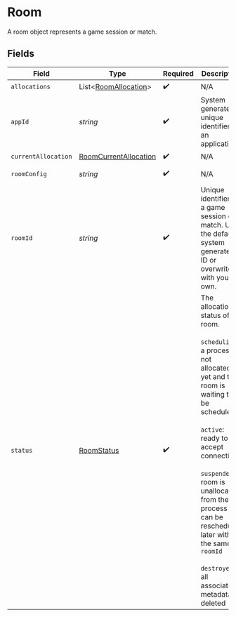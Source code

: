 # Room

A room object represents a game session or match.


## Fields

| Field                                                                                                                                                                                                                                                                                                                 | Type                                                                                                                                                                                                                                                                                                                  | Required                                                                                                                                                                                                                                                                                                              | Description                                                                                                                                                                                                                                                                                                           | Example                                                                                                                                                                                                                                                                                                               |
| --------------------------------------------------------------------------------------------------------------------------------------------------------------------------------------------------------------------------------------------------------------------------------------------------------------------- | --------------------------------------------------------------------------------------------------------------------------------------------------------------------------------------------------------------------------------------------------------------------------------------------------------------------- | --------------------------------------------------------------------------------------------------------------------------------------------------------------------------------------------------------------------------------------------------------------------------------------------------------------------- | --------------------------------------------------------------------------------------------------------------------------------------------------------------------------------------------------------------------------------------------------------------------------------------------------------------------- | --------------------------------------------------------------------------------------------------------------------------------------------------------------------------------------------------------------------------------------------------------------------------------------------------------------------- |
| `allocations`                                                                                                                                                                                                                                                                                                         | List<[RoomAllocation](../../models/shared/RoomAllocation.md)>                                                                                                                                                                                                                                                         | :heavy_check_mark:                                                                                                                                                                                                                                                                                                    | N/A                                                                                                                                                                                                                                                                                                                   |                                                                                                                                                                                                                                                                                                                       |
| `appId`                                                                                                                                                                                                                                                                                                               | *string*                                                                                                                                                                                                                                                                                                              | :heavy_check_mark:                                                                                                                                                                                                                                                                                                    | System generated unique identifier for an application.                                                                                                                                                                                                                                                                | app-af469a92-5b45-4565-b3c4-b79878de67d2                                                                                                                                                                                                                                                                              |
| `currentAllocation`                                                                                                                                                                                                                                                                                                   | [RoomCurrentAllocation](../../models/shared/RoomCurrentAllocation.md)                                                                                                                                                                                                                                                 | :heavy_check_mark:                                                                                                                                                                                                                                                                                                    | N/A                                                                                                                                                                                                                                                                                                                   |                                                                                                                                                                                                                                                                                                                       |
| `roomConfig`                                                                                                                                                                                                                                                                                                          | *string*                                                                                                                                                                                                                                                                                                              | :heavy_check_mark:                                                                                                                                                                                                                                                                                                    | N/A                                                                                                                                                                                                                                                                                                                   | {"name":"my-room"}                                                                                                                                                                                                                                                                                                    |
| `roomId`                                                                                                                                                                                                                                                                                                              | *string*                                                                                                                                                                                                                                                                                                              | :heavy_check_mark:                                                                                                                                                                                                                                                                                                    | Unique identifier to a game session or match. Use the default system generated ID or overwrite it with your own.                                                                                                                                                                                                      | 2swovpy1fnunu                                                                                                                                                                                                                                                                                                         |
| `status`                                                                                                                                                                                                                                                                                                              | [RoomStatus](../../models/shared/RoomStatus.md)                                                                                                                                                                                                                                                                       | :heavy_check_mark:                                                                                                                                                                                                                                                                                                    | The allocation status of a room.<br/><br/>`scheduling`: a process is not allocated yet and the room is waiting to be scheduled<br/><br/>`active`: ready to accept connections<br/><br/>`suspended`: room is unallocated from the process but can be rescheduled later with the same `roomId`<br/><br/>`destroyed`: all associated metadata is deleted | active                                                                                                                                                                                                                                                                                                                |